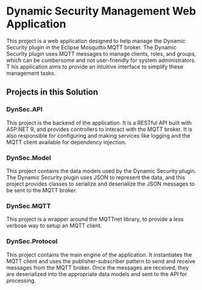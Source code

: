 # Dynamic Security Management Web Application

This project is a web application designed to help manage the Dynamic Security plugin in the Eclipse Mosquitto MQTT broker. 
The Dynamic Security plugin uses MQTT messages to manage clients, roles, and groups, which can be cumbersome and not user-friendly for system administrators. T
his application aims to provide an intuitive interface to simplify these management tasks.

## Projects in this Solution

### DynSec.API

This project is the backend of the application. It is a RESTful API built with ASP.NET 9, and provides controllers to interact with the MQTT broker. 
It is also responsible for configuring and making services like logging and the MQTT client available for dependency injection.

### DynSec.Model

This project contains the data models used by the Dynamic Security plugin. The Dynamic Security plugin uses JSON to represent the data, 
and this project provides classes to serialize and deserialize the JSON messages to be sent to the MQTT broker.

### DynSec.MQTT

This project is a wrapper around the MQTTnet library, to provide a less verbose way to setup an MQTT client.

### DynSec.Protocol

This project contains the main engine of the application. It instantiates the MQTT client and uses the publisher-subscriber pattern to send and receive messages from the MQTT broker.
Once the messages are received, they are deserialized into the appropriate data models and sent to the API for processing.